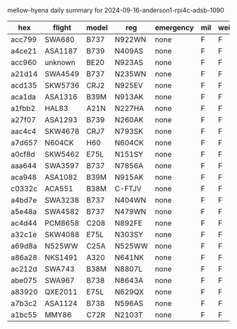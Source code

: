 mellow-hyena daily summary for 2024-09-16-anderson1-rpi4c-adsb-1090

|hex|flight|model|reg|emergency|mil|weirdo|
|--|--|--|--|--|--|--|
|acc799|SWA680|B737|N922WN|none|F|F|
|a4ce21|ASA1187|B739|N409AS|none|F|F|
|acc960|unknown|BE20|N923AS|none|F|F|
|a21d14|SWA4549|B737|N235WN|none|F|F|
|acd135|SKW5736|CRJ2|N925EV|none|F|F|
|aca1da|ASA1316|B39M|N913AK|none|F|F|
|a1fbb2|HAL83|A21N|N227HA|none|F|F|
|a27f07|ASA1293|B739|N260AK|none|F|F|
|aac4c4|SKW4678|CRJ7|N793SK|none|F|F|
|a7d657|N604CK|H60|N604CK|none|F|F|
|a0cf8d|SKW5462|E75L|N151SY|none|F|F|
|aaa644|SWA3597|B737|N7856A|none|F|F|
|aca948|ASA1082|B39M|N915AK|none|F|F|
|c0332c|ACA551|B38M|C-FTJV|none|F|F|
|a4bd7e|SWA3238|B737|N404WN|none|F|F|
|a5e48a|SWA4582|B737|N479WN|none|F|F|
|ac4d44|PCM8658|C208|N892FE|none|F|F|
|a32c1e|SKW4088|E75L|N303SY|none|F|F|
|a69d8a|N525WW|C25A|N525WW|none|F|F|
|a86a28|NKS1491|A320|N641NK|none|F|F|
|ac212d|SWA743|B38M|N8807L|none|F|F|
|abe075|SWA967|B738|N8643A|none|F|F|
|a83920|QXE2011|E75L|N629QX|none|F|F|
|a7b3c2|ASA1124|B738|N596AS|none|F|F|
|a1bc55|MMY86|C72R|N2103T|none|F|F|
